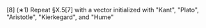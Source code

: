 [8] (∗1) Repeat §X.5[7] with a vector<string> initialized with "Kant", "Plato", "Aristotle",
"Kierkegard", and "Hume"
